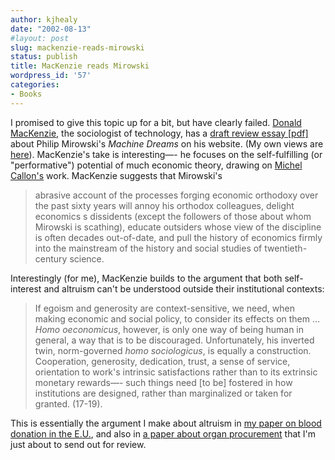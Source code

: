```yaml
---
author: kjhealy
date: "2002-08-13"
#layout: post
slug: mackenzie-reads-mirowski
status: publish
title: MacKenzie reads Mirowski
wordpress_id: '57'
categories:
- Books
---
```


I promised to give this topic up for a bit, but have clearly failed. [Donald MacKenzie](http://www.ed.ac.uk/sociol/Research/Staff/mcknz.htm), the sociologist of technology, has a [draft review essay [pdf]](http://www.ed.ac.uk/sociol/Research/Staff/LRB_Mack.pdf) about Philip Mirowski's *Machine Dreams* on his website. (My own views are [here](http://fiachra.soc.arizona.edu/blog/archives/000045.html#000045)). MacKenzie's take is interesting—- he focuses on the self-fulfilling (or "performative") potential of much economic theory, drawing on [Michel Callon's](http://www.amazon.com/exec/obidos/ASIN/0631206086/) work. MacKenzie suggests that Mirowski's

> abrasive account of the processes forging economic orthodoxy over the past sixty years will annoy his orthodox colleagues, delight economics s dissidents (except the followers of those about whom Mirowski is scathing), educate outsiders whose view of the discipline is often decades out-of-date, and pull the history of economics firmly into the mainstream of the history and social studies of twentieth-century science.

Interestingly (for me), MacKenzie builds to the argument that both self-interest and altruism can't be understood outside their institutional contexts:

> If egoism and generosity are context-sensitive, we need, when making economic and social policy, to consider its effects on them … *Homo oeconomicus*, however, is only one way of being human in general, a way that is to be discouraged. Unfortunately, his inverted twin, norm-governed *homo sociologicus*, is equally a construction. Cooperation, generosity, dedication, trust, a sense of service, orientation to work's intrinsic satisfactions rather than to its extrinsic monetary rewards—- such things need [to be] fostered in how institutions are designed, rather than marginalized or taken for granted. (17-19).

This is essentially the argument I make about altruism in [my paper on blood donation in the E.U.](http://fiachra.soc.arizona.edu/files/papers/embed-alt.pdf), and also in [a paper about organ procurement](http://fiachra.soc.arizona.edu/files/drafts/opo-procrate.pdf) that I'm just about to send out for review.
